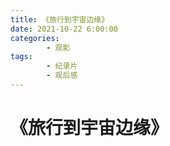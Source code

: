 ```yaml
---
title: 《旅行到宇宙边缘》
date: 2021-10-22 6:00:00
categories:
        - 观影
tags:
        - 纪录片
        - 观后感
---
```


# 《旅行到宇宙边缘》
